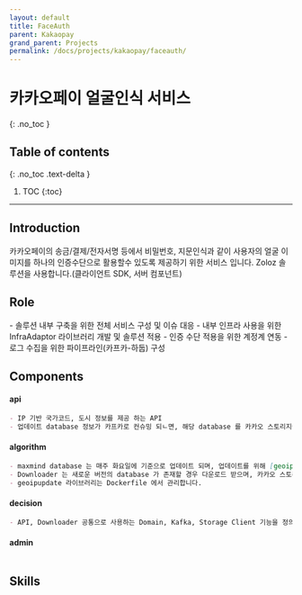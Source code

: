```yaml
---
layout: default
title: FaceAuth
parent: Kakaopay
grand_parent: Projects
permalink: /docs/projects/kakaopay/faceauth/
---
```


# 카카오페이 얼굴인식 서비스
{: .no_toc }

## Table of contents
{: .no_toc .text-delta }

1. TOC
{:toc}

---

## Introduction

카카오페이의 송금/결제/전자서명 등에서 비밀번호, 지문인식과 같이 사용자의 얼굴 이미지를 하나의 인증수단으로 활용할수 있도록 제공하기 위한 서비스 입니다.
Zoloz 솔루션을 사용합니다.(클라이언트 SDK, 서버 컴포넌트)

## Role

<div class="code-example" markdown="1">
- 솔루션 내부 구축을 위한 전체 서비스 구성 및 이슈 대응
- 내부 인프라 사용을 위한 InfraAdaptor 라이브러리 개발 및 솔루션 적용
- 인증 수단 적용을 위한 계정계 연동
- 로그 수집을 위한 파이프라인(카프카-하둡) 구성
</div>

## Components

#### api
```markdown
- IP 기반 국가코드, 도시 정보를 제공 하는 API
- 업데이트 database 정보가 카프카로 컨슈밍 되ㄴ면, 해당 database 를 카카오 스토리지에서 다운로드 하며 메모리에 업로드 합니다.
```

#### algorithm
```markdown
- maxmind database 는 매주 화요일에 기준으로 업데이트 되며, 업데이트를 위해 [geoipupdate](https://github.com/maxmind/geoipupdate)를 사용합니다.
- Downloader 는 새로운 버전의 database 가 존재할 경우 다운로드 받으며, 카카오 스토리지에 업로드 합니다. 이후 업로드 된 database 와 시간을 카프카로 발행합니다.
- geoipupdate 라이브러리는 Dockerfile 에서 관리합니다.
```

#### decision
```markdown
- API, Downloader 공통으로 사용하는 Domain, Kafka, Storage Client 기능을 정의하는 라이브러리 모듈
```

#### admin 
```markdown

```


## Skills

